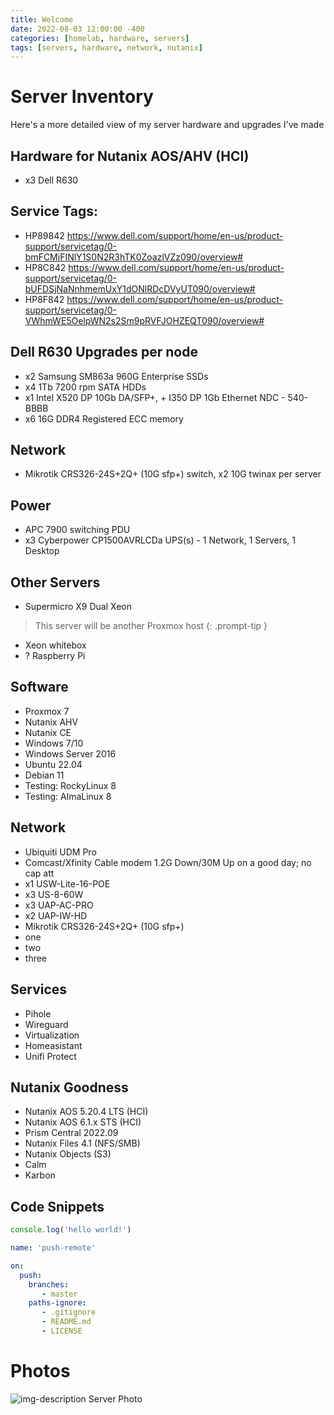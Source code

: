 ```yaml
---
title: Welcome
date: 2022-08-03 12:00:00 -400
categories: [homelab, hardware, servers]
tags: [servers, hardware, network, nutanix]
---
```


# Server Inventory

Here's a more detailed view of my server hardware and upgrades I've made

## Hardware for Nutanix AOS/AHV (HCI)
* x3 Dell R630

## Service Tags:
* HP89842 https://www.dell.com/support/home/en-us/product-support/servicetag/0-bmFCMjFINlY1S0N2R3hTK0ZoazlVZz090/overview#
* HP8C842 https://www.dell.com/support/home/en-us/product-support/servicetag/0-bUFDSjNaNnhmemUxY1dONlRDcDVyUT090/overview#
* HP8F842 https://www.dell.com/support/home/en-us/product-support/servicetag/0-VWhmWE5OelpWN2s2Sm9pRVFJOHZEQT090/overview#

## Dell R630 Upgrades per node
* x2 Samsung SM863a 960G Enterprise SSDs
* x4 1Tb 7200 rpm SATA HDDs
* x1 Intel X520 DP 10Gb DA/SFP+, + I350 DP 1Gb Ethernet NDC - 540-BBBB
* x6 16G DDR4 Registered ECC memory 

## Network
* Mikrotik CRS326-24S+2Q+ (10G sfp+) switch, x2 10G twinax per server

## Power
* APC 7900 switching PDU
* x3 Cyberpower CP1500AVRLCDa UPS(s) - 1 Network, 1 Servers, 1 Desktop

## Other Servers
* Supermicro X9 Dual Xeon
> This server will be another Proxmox host {: .prompt-tip }

* Xeon whitebox
* ? Raspberry Pi

## Software
* Proxmox 7
* Nutanix AHV
* Nutanix CE
* Windows 7/10
* Windows Server 2016
* Ubuntu 22.04
* Debian 11
* Testing: RockyLinux 8
* Testing: AlmaLinux 8

## Network
* Ubiquiti UDM Pro
* Comcast/Xfinity Cable modem 1.2G Down/30M Up on a good day; no cap att
* x1 USW-Lite-16-POE
* x3 US-8-60W
* x3 UAP-AC-PRO
* x2 UAP-IW-HD
* Mikrotik CRS326-24S+2Q+ (10G sfp+)
* one
* two
* three

## Services
* Pihole
* Wireguard
* Virtualization
* Homeasistant
* Unifi Protect

## Nutanix Goodness
* Nutanix AOS 5.20.4 LTS (HCI)
* Nutanix AOS 6.1.x STS (HCI)
* Prism Central 2022.09
* Nutanix Files 4.1 (NFS/SMB)
* Nutanix Objects (S3)
* Calm
* Karbon

## Code Snippets
```javascript
console.log('hello world!')
```

```yml
name: 'push-remote'

on:
  push:
    branches:
       - master
    paths-ignore:
       - .gitignore
       - README.md
       - LICENSE
```

# Photos

![img-description](https://images.pexels.com/photos/1148820/pexels-photo-1148820.jpeg?auto=compress&cs=tinysrgb&w=800) Server Photo
